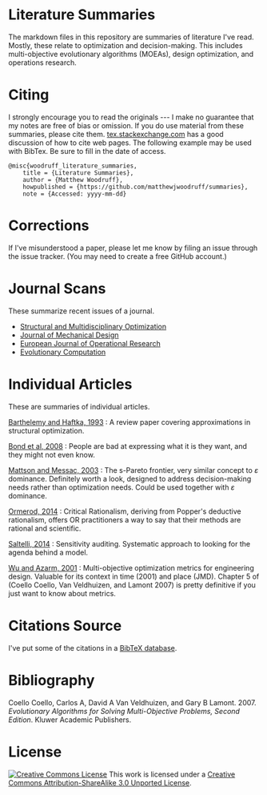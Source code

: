 Literature Summaries
====================

The markdown files in this repository are summaries of literature I've read. Mostly, these relate to optimization and decision-making. This includes multi-objective evolutionary algorithms (MOEAs), design optimization, and operations research.

Citing
======

I strongly encourage you to read the originals --- I make no guarantee that my notes are free of bias or omission. If you do use material from these summaries, please cite them. [tex.stackexchange.com](http://tex.stackexchange.com/questions/3587/how-can-i-use-bibtex-to-cite-a-web-page) has a good discussion of how to cite web pages. The following example may be used with BibTex. Be sure to fill in the date of access.

    @misc{woodruff_literature_summaries,
        title = {Literature Summaries},
        author = {Matthew Woodruff},
        howpublished = {https://github.com/matthewjwoodruff/summaries},
        note = {Accessed: yyyy-mm-dd}

Corrections
===========

If I've misunderstood a paper, please let me know by filing an issue through the issue tracker. (You may need to create a free GitHub account.)

Journal Scans
=============

These summarize recent issues of a journal.

-   [Structural and Multidisciplinary Optimization](summaries/smo.md)
-   [Journal of Mechanical Design](summaries/jmd.md)
-   [European Journal of Operational Research](summaries/ejor.md)
-   [Evolutionary Computation](summaries/ec.md)

Individual Articles
===================

These are summaries of individual articles.

[Barthelemy and Haftka, 1993](summaries/barthelemy_haftka_1993_approximation_concepts.md) : A review paper covering approximations in structural optimization.

[Bond et al, 2008](summaries/bond_2008_generating_objectives.md) : People are bad at expressing what it is they want, and they might not even know.

[Mattson and Messac, 2003](summaries/mattson_2003_spareto.md) : The s-Pareto frontier, very similar concept to *ɛ* dominance. Definitely worth a look, designed to address decision-making needs rather than optimization needs. Could be used together with *ɛ* dominance.

[Ormerod, 2014](summaries/ormerod_2014_rationalism.md) : Critical Rationalism, deriving from Popper's deductive rationalism, offers OR practitioners a way to say that their methods are rational and scientific.

[Saltelli, 2014](summaries/saltelli_2014_modelswrong.md) : Sensitivity auditing. Systematic approach to looking for the agenda behind a model.

[Wu and Azarm, 2001](summaries/azarm_2001_metrics.md) : Multi-objective optimization metrics for engineering design. Valuable for its context in time (2001) and place (JMD). Chapter 5 of (Coello Coello, Van Veldhuizen, and Lamont 2007) is pretty definitive if you just want to know about metrics.

Citations Source
================

I've put some of the citations in a [BibTeX database](src/bibliography.bib).

Bibliography
============

Coello Coello, Carlos A, David A Van Veldhuizen, and Gary B Lamont. 2007. *Evolutionary Algorithms for Solving Multi-Objective Problems, Second Edition*. Kluwer Academic Publishers.

License
=======

[![Creative Commons License](http://i.creativecommons.org/l/by-sa/3.0/88x31.png)](http://creativecommons.org/licenses/by-sa/3.0/deed.en_US)
This work is licensed under a [Creative Commons Attribution-ShareAlike 3.0 Unported License](http://creativecommons.org/licenses/by-sa/3.0/deed.en_US).
